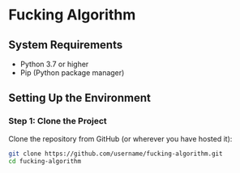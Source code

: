 # Fucking Algorithm

## System Requirements

- Python 3.7 or higher
- Pip (Python package manager)

## Setting Up the Environment

### Step 1: Clone the Project

Clone the repository from GitHub (or wherever you have hosted it):

```bash
git clone https://github.com/username/fucking-algorithm.git
cd fucking-algorithm
```
